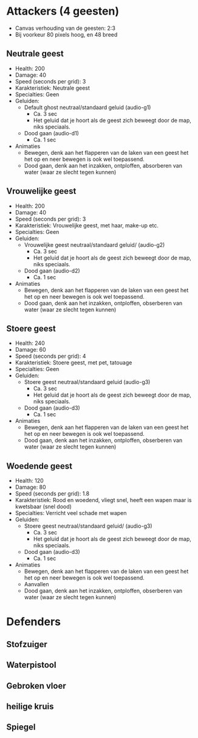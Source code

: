 # Attackers (4 geesten)

- Canvas verhouding van de geesten: 2:3
- Bij voorkeur 80 pixels hoog, en 48 breed

## Neutrale geest

- Health: 200
- Damage: 40
- Speed (seconds per grid): 3
- Karakteristiek: Neutrale geest
- Specialties: Geen
- Geluiden:
    - Default ghost neutraal/standaard geluid (audio-g1)
        - Ca. 3 sec
        - Het geluid dat je hoort als de geest zich beweegt door de map, niks speciaals.
    - Dood gaan (audio-d1)
        - Ca. 1 sec
- Animaties
    - Bewegen, denk aan het flapperen van de laken van een geest het het op en neer bewegen is ook wel toepassend.
    - Dood gaan, denk aan het inzakken, ontploffen, absorberen van water (waar ze slecht tegen kunnen)

## Vrouwelijke geest

- Health: 200
- Damage: 40
- Speed (seconds per grid): 3
- Karakteristiek: Vrouwelijke geest, met haar, make-up etc.
- Specialties: Geen
- Geluiden:
    - Vrouwelijke geest neutraal/standaard geluid/ (audio-g2)
        - Ca. 3 sec
        - Het geluid dat je hoort als de geest zich beweegt door de map, niks speciaals.
    - Dood gaan (audio-d2)
        - Ca. 1 sec
- Animaties
    - Bewegen, denk aan het flapperen van de laken van een geest het het op en neer bewegen is ook wel toepassend.
    - Dood gaan, denk aan het inzakken, ontploffen, obserberen van water (waar ze slecht tegen kunnen)

## Stoere geest

- Health: 240
- Damage: 60
- Speed (seconds per grid): 4
- Karakteristiek: Stoere geest, met pet, tatouage
- Specialties: Geen
- Geluiden:
    - Stoere geest neutraal/standaard geluid (audio-g3)
        - Ca. 3 sec
        - Het geluid dat je hoort als de geest zich beweegt door de map, niks speciaals.
    - Dood gaan (audio-d3)
        - Ca. 1 sec
- Animaties
    - Bewegen, denk aan het flapperen van de laken van een geest het het op en neer bewegen is ook wel toepassend.
    - Dood gaan, denk aan het inzakken, ontploffen, obserberen van water (waar ze slecht tegen kunnen)

## Woedende geest

- Health: 120
- Damage: 80
- Speed (seconds per grid): 1.8
- Karakteristiek: Rood en woedend, vliegt snel, heeft een wapen maar is kwetsbaar (snel dood)
- Specialties: Verricht veel schade met wapen
- Geluiden:
    - Stoere geest neutraal/standaard geluid/ (audio-g3)
        - Ca. 3 sec
        - Het geluid dat je hoort als de geest zich beweegt door de map, niks speciaals.
    - Dood gaan (audio-d3)
        - Ca. 1 sec
- Animaties
    - Bewegen, denk aan het flapperen van de laken van een geest het het op en neer bewegen is ook wel toepassend.
    - Aanvallen
    - Dood gaan, denk aan het inzakken, ontploffen, obserberen van water (waar ze slecht tegen kunnen)

# Defenders

## Stofzuiger

## Waterpistool

## Gebroken vloer

## heilige kruis

## Spiegel
